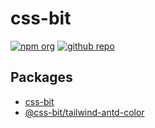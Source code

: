 # css-bit

[![npm org][npm-badge]][npm-link]
[![github repo][github-badge]][github-link]

## Packages

- [css-bit](./packages/css-bit/)
- [@css-bit/tailwind-antd-color](./packages/tailwind-antd-color/)

[npm-badge]: https://img.shields.io/badge/npm-css--bit-blue.svg?logo=npm&style=flat-square
[npm-link]: https://www.npmjs.com/org/css-bit
[github-badge]: https://img.shields.io/github/license/airkro/css-bit.svg?logo=github&style=flat-square
[github-link]: https://github.com/airkro/css-bit
